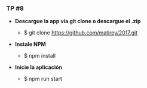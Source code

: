 ### TP #8

- **Descargue la app via git clone o descargue el .zip**
   * $ git clone https://github.com/matirey/2017.git

- **Instale NPM**
   * $ npm install

- **Inicie la aplicación**
   * $ npm run start
